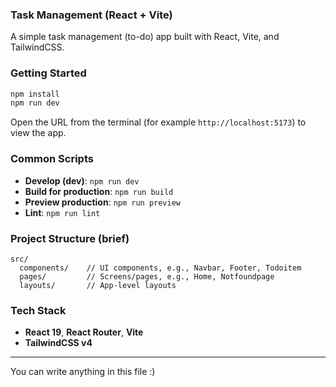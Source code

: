 ### Task Management (React + Vite)

A simple task management (to-do) app built with React, Vite, and TailwindCSS.

### Getting Started

```bash
npm install
npm run dev
```

Open the URL from the terminal (for example `http://localhost:5173`) to view the app.

### Common Scripts

- **Develop (dev)**: `npm run dev`
- **Build for production**: `npm run build`
- **Preview production**: `npm run preview`
- **Lint**: `npm run lint`

### Project Structure (brief)

```
src/
  components/    // UI components, e.g., Navbar, Footer, Todoitem
  pages/         // Screens/pages, e.g., Home, Notfoundpage
  layouts/       // App-level layouts
```

### Tech Stack

- **React 19**, **React Router**, **Vite**
- **TailwindCSS v4**

---

You can write anything in this file :)
